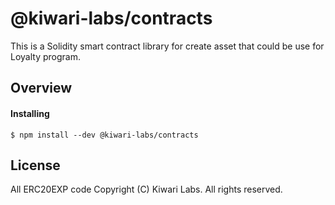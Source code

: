 # @kiwari-labs/contracts

This is a Solidity smart contract library for create asset that could be use for Loyalty program. 

## Overview

#### Installing

```
$ npm install --dev @kiwari-labs/contracts
```

## License

All ERC20EXP code Copyright (C) Kiwari Labs. All rights reserved.
